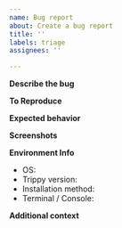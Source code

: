 ```yaml
---
name: Bug report
about: Create a bug report
title: ''
labels: triage
assignees: ''

---
```


**Describe the bug**
<!-- A description of what the bug is. -->

**To Reproduce**
<!-- A description of the steps to reproduce the behavior including the full `trip` or `trip.exe` command line. -->

**Expected behavior**
<!-- A description of what you expected to happen. -->

**Screenshots**
<!-- If applicable, add screenshots to help explain your problem. -->

**Environment Info**
- OS: <!-- e.g. Linux, Windows 11, macOS -->
- Trippy version: <!-- the output of `trip -V` -->
- Installation method: <!-- e.g. `brew`, `winget`, `cargo` -->
- Terminal / Console: <!-- If you are not sure you can use "About" or, "Help" on the terminal window to gather the requested information. e.g. `iTerm2`, `cmd.exe`, `PowerShell`, 'GNOME Terminal' -->

**Additional context**
<!-- Add any other context about the problem here. -->
